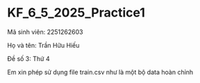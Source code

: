 # KF_6_5_2025_Practice1

Mã sinh viên: 2251262603

Họ và tên: Trần Hữu Hiếu

Đề số 3: Thứ 4

Em xin phép sử dụng file train.csv như là một bộ data hoàn chỉnh